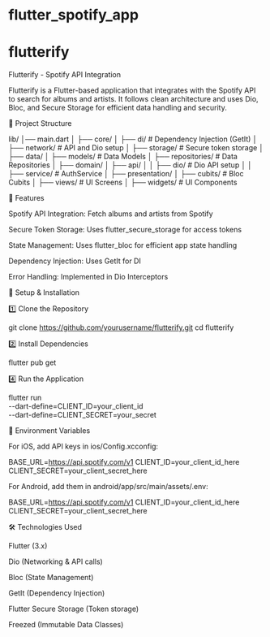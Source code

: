 # flutter_spotify_app

# flutterify

Flutterify - Spotify API Integration

Flutterify is a Flutter-based application that integrates with the Spotify API to search for albums and artists. It follows clean architecture and uses Dio, Bloc, and Secure Storage for efficient data handling and security.

📂 Project Structure

lib/
│── main.dart
│
├── core/
│   ├── di/                # Dependency Injection (GetIt)
│   ├── network/           # API and Dio setup
│   ├── storage/           # Secure token storage
│
├── data/
│   ├── models/            # Data Models
│   ├── repositories/      # Data Repositories
│
├── domain/
│   ├── api/
│   │   ├── dio/           # Dio API setup
│   │   ├── service/       # AuthService
│
├── presentation/
│   ├── cubits/            # Bloc Cubits
│   ├── views/             # UI Screens
│   ├── widgets/           # UI Components

🚀 Features

Spotify API Integration: Fetch albums and artists from Spotify

Secure Token Storage: Uses flutter_secure_storage for access tokens

State Management: Uses flutter_bloc for efficient app state handling

Dependency Injection: Uses GetIt for DI

Error Handling: Implemented in Dio Interceptors

🔧 Setup & Installation

1️⃣ Clone the Repository

git clone https://github.com/yourusername/flutterify.git
cd flutterify

2️⃣ Install Dependencies

flutter pub get

4️⃣ Run the Application

flutter run \
  --dart-define=CLIENT_ID=your_client_id \
  --dart-define=CLIENT_SECRET=your_secret


🔑 Environment Variables

For iOS, add API keys in ios/Config.xcconfig:

BASE_URL=https://api.spotify.com/v1
CLIENT_ID=your_client_id_here
CLIENT_SECRET=your_client_secret_here

For Android, add them in android/app/src/main/assets/.env:

BASE_URL=https://api.spotify.com/v1
CLIENT_ID=your_client_id_here
CLIENT_SECRET=your_client_secret_here


🛠 Technologies Used

Flutter (3.x)

Dio (Networking & API calls)

Bloc (State Management)

GetIt (Dependency Injection)

Flutter Secure Storage (Token storage)

Freezed (Immutable Data Classes)




